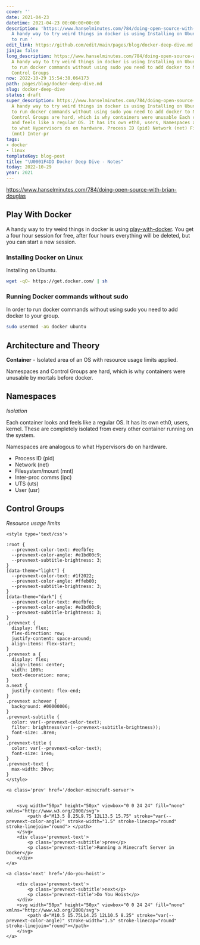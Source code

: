 ```yaml
---
cover: ''
date: 2021-04-23
datetime: 2021-04-23 00:00:00+00:00
description: 'https://www.hanselminutes.com/784/doing-open-source-with-brian-douglas
  A handy way to try weird things in docker is using Installing on Ubuntu. In order
  to run '
edit_link: https://github.com/edit/main/pages/blog/docker-deep-dive.md
jinja: false
long_description: https://www.hanselminutes.com/784/doing-open-source-with-brian-douglas
  A handy way to try weird things in docker is using Installing on Ubuntu. In order
  to run docker commands without using sudo you need to add docker to Namespaces and
  Control Groups
now: 2022-10-29 15:54:38.064173
path: pages/blog/docker-deep-dive.md
slug: docker-deep-dive
status: draft
super_description: https://www.hanselminutes.com/784/doing-open-source-with-brian-douglas
  A handy way to try weird things in docker is using Installing on Ubuntu. In order
  to run docker commands without using sudo you need to add docker to Namespaces and
  Control Groups are hard, which is why containers were unusable Each container looks
  and feels like a regular OS. It has its own eth0, users, Namespaces are analogous
  to what Hypervisors do on hardware. Process ID (pid) Network (net) Filesystem/mount
  (mnt) Inter-pr
tags:
- docker
- linux
templateKey: blog-post
title: "\U0001F4DD Docker Deep Dive - Notes"
today: 2022-10-29
year: 2021
---
```


https://www.hanselminutes.com/784/doing-open-source-with-brian-douglas

## Play With Docker

A handy way to try weird things in docker is using
[play-with-docker](play-with-docker.com).  You get a four hour session for
free, after four hours everything will be deleted, but you can start a new
session.

### Installing Docker on Linux

Installing on Ubuntu.

``` bash
wget -qO- https://get.docker.com/ | sh
```

### Running Docker commands without sudo

In order to run docker commands without using sudo you need to add docker to
your group.


``` bash
sudo usermod -aG docker ubuntu
```

## Architecture and Theory


**Container** - Isolated area of an OS with resource usage limits applied.

Namespaces and Control Groups are hard, which is why containers were unusable
by mortals before docker.



## Namespaces
_Isolation_

Each container looks and feels like a regular OS. It has its own eth0, users,
kernel.  These are completely isolated from every other container running on
the system.

Namespaces are analogous to what Hypervisors do on hardware.

* Process ID (pid)
* Network (net)
* Filesystem/mount (mnt)
* Inter-proc comms (ipc)
* UTS (uts)
* User (usr)

##  Control Groups
_Resource usage limits_
<div class='prevnext'>

    <style type='text/css'>

    :root {
      --prevnext-color-text: #eefbfe;
      --prevnext-color-angle: #e1bd00c9;
      --prevnext-subtitle-brightness: 3;
    }
    [data-theme="light"] {
      --prevnext-color-text: #1f2022;
      --prevnext-color-angle: #ffeb00;
      --prevnext-subtitle-brightness: 3;
    }
    [data-theme="dark"] {
      --prevnext-color-text: #eefbfe;
      --prevnext-color-angle: #e1bd00c9;
      --prevnext-subtitle-brightness: 3;
    }
    .prevnext {
      display: flex;
      flex-direction: row;
      justify-content: space-around;
      align-items: flex-start;
    }
    .prevnext a {
      display: flex;
      align-items: center;
      width: 100%;
      text-decoration: none;
    }
    a.next {
      justify-content: flex-end;
    }
    .prevnext a:hover {
      background: #00000006;
    }
    .prevnext-subtitle {
      color: var(--prevnext-color-text);
      filter: brightness(var(--prevnext-subtitle-brightness));
      font-size: .8rem;
    }
    .prevnext-title {
      color: var(--prevnext-color-text);
      font-size: 1rem;
    }
    .prevnext-text {
      max-width: 30vw;
    }
    </style>
    
    <a class='prev' href='/docker-minecraft-server'>
    

        <svg width="50px" height="50px" viewbox="0 0 24 24" fill="none" xmlns="http://www.w3.org/2000/svg">
            <path d="M13.5 8.25L9.75 12L13.5 15.75" stroke="var(--prevnext-color-angle)" stroke-width="1.5" stroke-linecap="round" stroke-linejoin="round"> </path>
        </svg>
        <div class='prevnext-text'>
            <p class='prevnext-subtitle'>prev</p>
            <p class='prevnext-title'>Running a Minecraft Server in Docker</p>
        </div>
    </a>
    
    <a class='next' href='/do-you-hoist'>
    
        <div class='prevnext-text'>
            <p class='prevnext-subtitle'>next</p>
            <p class='prevnext-title'>Do You Hoist</p>
        </div>
        <svg width="50px" height="50px" viewbox="0 0 24 24" fill="none" xmlns="http://www.w3.org/2000/svg">
            <path d="M10.5 15.75L14.25 12L10.5 8.25" stroke="var(--prevnext-color-angle)" stroke-width="1.5" stroke-linecap="round" stroke-linejoin="round"></path>
        </svg>
    </a>
  </div>